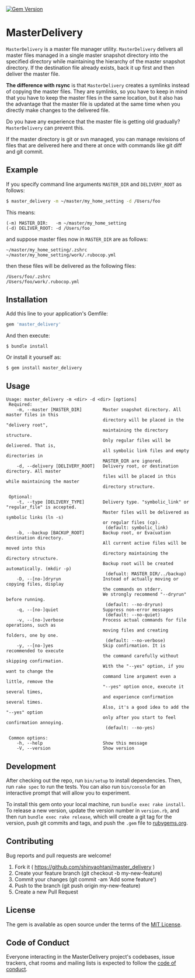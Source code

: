 [![Gem Version](https://badge.fury.io/rb/master_delivery.svg)](https://badge.fury.io/rb/master_delivery)

# MasterDelivery

`MasterDelivery` is a master file manager utility. `MasterDelivery` delivers all master files managed in a single master snapshot directory into the specified directory while maintaining the hierarchy of the master snapshot directory. If the destination file already exists, back it up first and then deliver the master file.

**The difference with rsync** is that `MasterDelivery` creates a symlinks instead of copying the master files. They are symlinks, so you have to keep in mind that you have to keep the master files in the same location,
but it also has the advantage that the master file is updated at the same time when you directly make changes to the delivered file.

Do you have any experience that the master file is getting old gradually? `MasterDelivery` can prevent this.

If the master directory is git or svn managed, you can manage revisions of files that are delivered here and there at once with commands like git diff and git commit.

## Example

If you specify command line arguments `MASTER_DIR` and `DELIVERY_ROOT` as follows:
```bash
$ master_delivery -m ~/master/my_home_setting -d /Users/foo
```
This means:
```
(-m) MASTER_DIR:   -m ~/master/my_home_setting
(-d) DELIVER_ROOT: -d /Users/foo
```

and suppose master files now in `MASTER_DIR` are as follows:
```
~/master/my_home_setting/.zshrc
~/master/my_home_setting/work/.rubocop.yml
```

then these files will be delivered as the following files:
```
/Users/foo/.zshrc
/Users/foo/work/.rubocop.yml
```


## Installation

Add this line to your application's Gemfile:

```ruby
gem 'master_delivery'
```

And then execute:

    $ bundle install

Or install it yourself as:

    $ gem install master_delivery

## Usage

```
Usage: master_delivery -m <dir> -d <dir> [options]
 Required:
    -m, --master [MASTER_DIR]        Master snapshot directory. All master files in this
                                     directory will be placed in the "delivery root",
                                     maintaining the directory structure.
                                     Only regular files will be delivered. That is,
                                     all symbolic link files and empty directories in
                                     MASTER_DIR are ignored.
    -d, --delivery [DELIVERY_ROOT]   Delivery root, or destination directory. All master
                                     files will be placed in this while maintaining the master
                                     directory structure.

 Optional:
    -t, --type [DELIVERY_TYPE]       Delivery type. "symbolic_link" or "regular_file" is accepted.
                                     Master files will be delivered as symbolic links (ln -s)
                                     or regular files (cp).
                                      (default: symbolic_link)
    -b, --backup [BACKUP_ROOT]       Backup root, or Evacuation destination directory.
                                     All current active files will be moved into this
                                     directory maintaining the directory structure.
                                     Backup root will be created automatically. (mkdir -p)
                                      (defualt: MASTER_DIR/../backup)
    -D, --[no-]dryrun                Instead of actually moving or copying files, display
                                     the commands on stderr.
                                     We strongly recommend "--dryrun" before running.
                                      (default: --no-dryrun)
    -q, --[no-]quiet                 Suppress non-error messages
                                      (default: --no-quiet)
    -v, --[no-]verbose               Process actual commands for file operations, such as
                                     moving files and creating folders, one by one.
                                      (default: --no-verbose)
    -y, --[no-]yes                   Skip confirmation. It is recommended to execute
                                     the command carefully without skipping confirmation.
                                     With the "--yes" option, if you want to change the
                                     command line argument even a little, remove the
                                     "--yes" option once, execute it several times,
                                     and experience confirmation several times.
                                     Also, it's a good idea to add the "--yes" option
                                     only after you start to feel confirmation annoying.
                                      (default: --no-yes)

 Common options:
    -h, --help                       Show this message
    -V, --version                    Show version

```

## Development

After checking out the repo, run `bin/setup` to install dependencies. Then, run `rake spec` to run the tests. You can also run `bin/console` for an interactive prompt that will allow you to experiment.

To install this gem onto your local machine, run `bundle exec rake install`. To release a new version, update the version number in `version.rb`, and then run `bundle exec rake release`, which will create a git tag for the version, push git commits and tags, and push the `.gem` file to [rubygems.org](https://rubygems.org).

## Contributing

Bug reports and pull requests are welcome!
1. Fork it ( https://github.com/shinyaohtani/master_delivery )
1. Create your feature branch (git checkout -b my-new-feature)
1. Commit your changes (git commit -am 'Add some feature')
1. Push to the branch (git push origin my-new-feature)
1. Create a new Pull Request

## License

The gem is available as open source under the terms of the [MIT License](https://opensource.org/licenses/MIT).

## Code of Conduct

Everyone interacting in the MasterDelivery project's codebases, issue trackers, chat rooms and mailing lists is expected to follow the [code of conduct](https://github.com/shinyaohtani/master_delivery/blob/master/CODE_OF_CONDUCT.md).
